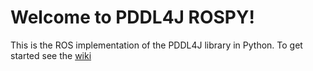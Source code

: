 # Welcome to PDDL4J ROSPY!

This is the ROS implementation of the PDDL4J library in Python. To get started see the [wiki](https://github.com/pellierd/pddl4j_rospy/wiki)
